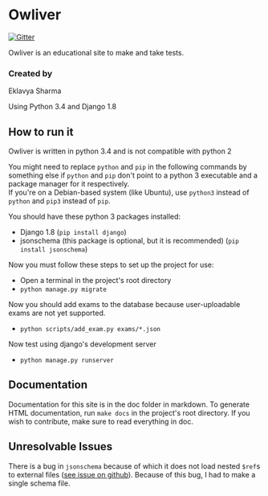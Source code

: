# Owliver
[![Gitter](https://badges.gitter.im/Join%20Chat.svg)](https://gitter.im/sharmaeklavya2/owliver?utm_source=badge&utm_medium=badge&utm_campaign=pr-badge)

Owliver is an educational site to make and take tests.

### Created by
Eklavya Sharma

Using Python 3.4 and Django 1.8

## How to run it

Owliver is written in python 3.4 and is not compatible with python 2

You might need to replace `python` and `pip` in the following commands by something else if `python` and `pip` don't point to a python 3 executable and a package manager for it respectively.  
If you're on a Debian-based system (like Ubuntu), use `python3` instead of `python` and `pip3` instead of `pip`.

You should have these python 3 packages installed:

* Django 1.8 (`pip install django`)
* jsonschema (this package is optional, but it is recommended) (`pip install jsonschema`)

Now you must follow these steps to set up the project for use:

* Open a terminal in the project's root directory
* `python manage.py migrate`

Now you should add exams to the database because user-uploadable exams are not yet supported.

* `python scripts/add_exam.py exams/*.json`

Now test using django's development server

* `python manage.py runserver`

## Documentation

Documentation for this site is in the doc folder in markdown. To generate HTML documentation, run `make docs` in the project's root directory. If you wish to contribute, make sure to read everything in doc.

## Unresolvable Issues
There is a bug in `jsonschema` because of which it does not load nested `$ref`s to external files ([see issue on github](https://github.com/Julian/jsonschema/issues/209)). Because of this bug, I had to make a single schema file.

